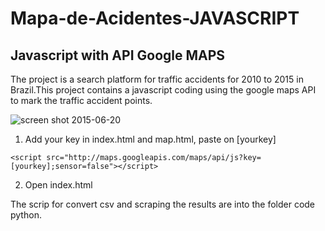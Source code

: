 # Mapa-de-Acidentes-JAVASCRIPT
## Javascript with API Google MAPS


The project is a search platform for traffic accidents for 2010 to 2015 in Brazil.This project contains a javascript coding using the google maps API to mark the traffic accident points.

![screen shot 2015-06-20](https://github.com/oguhpereira/GoogleMaps-Road_Accidents/blob/master/img-rename/topo.PNG)

1. Add your key in index.html and map.html, paste on [yourkey] 

```
<script src="http://maps.googleapis.com/maps/api/js?key=[yourkey];sensor=false"></script>

```

2. Open index.html

The scrip for convert csv and scraping the results are into the folder code python.
